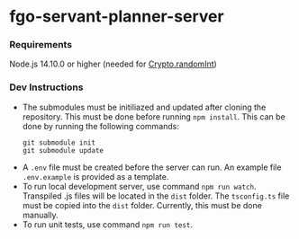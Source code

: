 # fgo-servant-planner-server
### Requirements
Node.js 14.10.0 or higher (needed for [Crypto.randomInt](https://nodejs.org/api/crypto.html#cryptorandomintmin-max-callback))
### Dev Instructions
- The submodules must be initiliazed and updated after cloning the repository. This must be done before running `npm install`. This can be done by running the following commands:
    ```
    git submodule init
    git submodule update
    ```
- A `.env` file must be created before the server can run. An example file `.env.example` is provided as a template.
- To run local development server, use command `npm run watch`. Transpiled .js files will be located in the `dist` folder. The `tsconfig.ts` file must be copied into the `dist` folder. Currently, this must be done manually.
- To run unit tests, use command `npm run test`.
